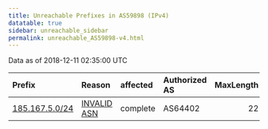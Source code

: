```yaml
---
title: Unreachable Prefixes in AS59898 (IPv4)
datatable: true
sidebar: unreachable_sidebar
permalink: unreachable_AS59898-v4.html
---
```


Data as of 2018-12-11 02:35:00 UTC


<div class="datatable-begin"></div>

| Prefix                                                 | Reason                                                                                                | affected   | Authorized AS   |   MaxLength | Anchor                                         |   unreachable /24s |
|:-------------------------------------------------------|:------------------------------------------------------------------------------------------------------|:-----------|:----------------|------------:|:-----------------------------------------------|-------------------:|
| [185.167.5.0/24](https://stat.ripe.net/185.167.5.0/24) | [INVALID ASN](https://rpki-validator.ripe.net/announcement-preview?asn=AS59898&prefix=185.167.5.0/24) | complete   | AS64402         |          22 | [RIPE](unreachable_RIPE_NCC_RPKI_Root-v4.html) |                  1 |

<div class="datatable-end"></div>